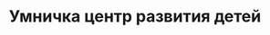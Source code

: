 ---
title: Умничка центр развития детей
address: 'г.Запорожье, ул.Заднепровская, 68'
phone:
  - (096) 285-89-02
  - (096) 967-44-39
url: ''
about: ''
searchTitle: 'Умничка, г.Запорожье, ул.Заднепровская, 68'
tags:
  - Художественные школы
geometry:
  location:
    lat: 47.82442599999999
    lng: 35.04223950000001
  viewport:
    northeast:
      lat: 47.82590628029149
      lng: 35.0433700302915
    southwest:
      lat: 47.82320831970849
      lng: 35.04067206970851
place_id: ChIJAXAvdwph3EARdzDEfeBmXJs

---